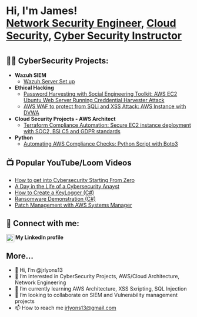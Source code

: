 <h1>Hi, I'm James! <br/><a href="https://github.com/jrlyons13">Network Security Engineer</a>, <a href="https://www.linkedin.com/in/jrlyons13/">Cloud Security</a>, <a href="https://www.linkedin.com/in/jrlyons13/">Cyber Security Instructor</a><h1>

<h2>👨‍💻 CyberSecurity Projects:</h2>

- <b>Wazuh SIEM </b>
  - [Wazuh Server Set up](https://github.com/jrlyons13)
- <b>Ethical Hacking</b>
  - [Password Harvesting with Social Engineering Toolkit: AWS EC2 Ubuntu Web Server Running Creddential Harvester Attack](https://github.com/jrlyons13/SEToolkitAWS)
  - [AWS WAF to protect from SQLi and XSS Attack: AWS Instance with DVWA](https://github.com/jrlyons13)
- <b>Cloud Security Projects - AWS Architect</b>
  - [Terraform Compliance Automation: Secure EC2 instance deployment with SOC2, BSI C5 and GDPR standards](https://github.com/jrlyons13)
- <b>Python</b>
  - [Automating AWS Compliance Checks: Python Script with Boto3](https://github.com/jrlyons13)

<h2>📺 Popular YouTube/Loom Videos</h2>

- [How to get into Cybersecurity Starting From Zero](https://www.youtube.com/watch?v=a83ASGn_V_s)
- [A Day in the Life of a Cybersecurity Anayst](https://www.youtube.com/watch?v=uHy3oM7NnoU)
- [How to Create a KeyLogger (C#)](https://www.youtube.com/watch?v=N-L9hklSlNk)
- [Ransomware Demonstration (C#)](https://www.youtube.com/watch?v=OfvdQeh79s0)
- [Patch Management with AWS Systems Manager](https://www.loom.com/share/fef27fc2979d4d8cadb6d5a6b0706700?sid=1807823a-bdaf-4c7b-bcc6-9fd124977b45)


<h2> 🤳 Connect with me:</h2>

[<img align="left" alt="JoshMadakor | LinkedIn" width="22px" src="https://cdn.jsdelivr.net/npm/simple-icons@v3/icons/linkedin.svg" />][linkedin]

[linkedin]: https://www.linkedin.com/in/jrlyons13


<b>My LinkedIn profile</b>
<h2>More...</h2>



<!---
jrlyons13/jrlyons13 is a ✨ special ✨ repository because its `README.md` (this file) appears on your GitHub profile.
You can click the Preview link to take a look at your changes.
--->

- 👋 Hi, I’m @jrlyons13
- 👀 I’m interested in CyberSecurity Projects, AWS/Cloud Architecture, Network Engineering
- 🌱 I’m currently learning AWS Architecture, XSS Sxripting, SQL Injection
- 💞️ I’m looking to collaborate on SIEM and Vulnerability management projects
- 📫 How to reach me jrlyons13@gmail.com
